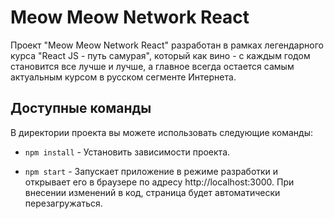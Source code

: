 # Meow Meow Network React

Проект "Meow Meow Network React" разработан в рамках легендарного курса "React JS - путь самурая", который как вино - с каждым годом становится все лучше и лучше, а главное всегда остается самым актуальным курсом в русском сегменте Интернета.

## Доступные команды

В директории проекта вы можете использовать следующие команды:

- `npm install` - Установить зависимости проекта.

- `npm start` - Запускает приложение в режиме разработки и открывает его в браузере по адресу http://localhost:3000. При внесении изменений в код, страница будет автоматически перезагружаться.
